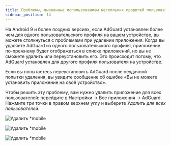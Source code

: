 ```yaml
---
title: Проблемы, вызванные использованием нескольких профилей пользователей
sidebar_position: 14
---
```


На Android 9 и более поздних версиях, если AdGuard установлен более чем для одного пользовательского профиля на вашем устройстве, вы можете столкнуться с проблемами при удалении приложения. Когда вы удаляете AdGuard из одного пользовательского профиля, приложение по-прежнему будет отображаться в списке приложений, но вы не сможете удалить или переустановить его. Это происходит потому, что AdGuard установлен для другого профиля пользователя на устройстве.

Если вы попытаетесь переустановить AdGuard после неудачной попытки удаления, вы увидите сообщение об ошибке «Вы не можете установить приложение на своё устройство».

Чтобы решить эту проблему, вам нужно удалить приложение для всех пользователей: перейдите в Настройки → Все приложения → AdGuard. Нажмите три точки в правом верхнем углу и выберите *Удалить для всех пользователей*.

![Удалить *mobile](https://cdn.adtidy.org/public/Adguard/kb/android/multiple_users/uninst_en.png)

![Удалить *mobile](https://cdn.adtidy.org/public/Adguard/kb/android/multiple_users/uninst2_en.png)

![Удалить *mobile](https://cdn.adtidy.org/content/kb/ad_blocker/android/solving_problems/multiple-profiles-issue/uninst3_en.png)
